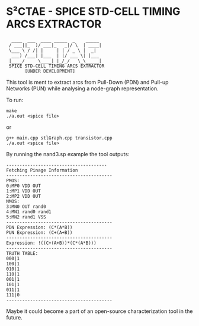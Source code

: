 # S²CTAE - SPICE STD-CELL TIMING ARCS EXTRACTOR
```
  ____  ___  ____ _____  _    _____ 
 / ___||_  )/ ___|_   _|/ \  | ____|
 \___ \ / /| |     | | / _ \ |  _|  
  ___) /___| |___  | |/ ___ \| |___ 
 |____/     \____| |_/_/   \_\_____|
 SPICE STD-CELL TIMING ARCS EXTRACTOR
       [UNDER DEVELOPMENT]

```


This tool is ment to extract arcs from Pull-Down (PDN) and Pull-up Networks (PUN) while analysing a node-graph representation.

To run:

```
make
./a.out <spice file>
```

or

```
g++ main.cpp stlGraph.cpp transistor.cpp
./a.out <spice file>
```

By running the nand3.sp example the tool outputs:

```
--------------------------------------
Fetching Pinage Information
----------------------------------------
PMOS:
0:MP0 VDD OUT
1:MP1 VDD OUT
2:MP2 VDD OUT
NMOS:
3:MN0 OUT rand0
4:MN1 rand0 rand1
5:MN2 rand1 VSS
----------------------------------------
PDN Expression: (C*(A*B))
PUN Expression: (C+(A+B))
----------------------------------------
Expression: !((C+(A+B))*(C*(A*B)))
----------------------------------------
TRUTH TABLE:
000|1
100|1
010|1
110|1
001|1
101|1
011|1
111|0
----------------------------------------
```


Maybe it could become a part of an open-source characterization tool in the future.
